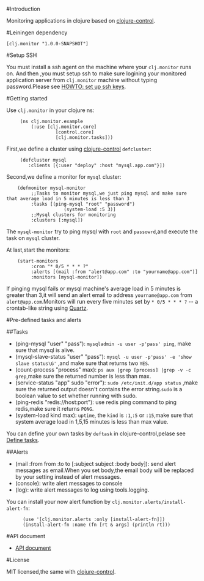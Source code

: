 #Introduction

Monitoring applications in clojure based on [clojure-control](https://github.com/killme2008/clojure-control/).

#Leiningen dependency

    [clj.monitor "1.0.0-SNAPSHOT"]

#Setup SSH

You must install a ssh agent on the machine where your `clj.monitor` runs on.
And then ,you must setup ssh to make sure logining your monitored application server  from  `clj.monitor` machine without typing password.Please see [HOWTO: set up ssh keys](http://pkeck.myweb.uga.edu/ssh/).

#Getting started

Use `clj.monitor` in your clojure ns:

    	 (ns clj.monitor.example
             (:use [clj.monitor.core]
                      [control.core]
                      [clj.monitor.tasks]))


First,we define a cluster using [clojure-control](https://github.com/killme2008/clojure-control/) `defcluster`:

		 (defcluster mysql
		    :clients [{:user "deploy" :host "mysql.app.com"}])

Second,we define a monitor for `mysql` cluster:

        (defmonitor mysql-monitor
		     ;;Tasks to monitor mysql,we just ping mysql and make sure that average load in 5 minutes is less than 3
    		 :tasks [(ping-mysql "root" "password")
                         (system-load :5 3)]
			 ;;Mysql clusters for monitoring
			 :clusters [:mysql])

The  `mysql-monitor` try to ping mysql with `root` and `passowrd`,and execute the task on `mysql` cluster.

At last,start the monitors:

        (start-monitors
             :cron "* 0/5 * * * ?"
             :alerts [(mail :from "alert@app.com" :to "yourname@app.com")]
             :monitors [mysql-monitor])

If pinging mysql fails or mysql machine's average load in 5 minutes is greater than 3,it will send an alert email to address `yourname@app.com` from ` alert@app.com`.Monitors will run every five minutes set by `* 0/5 * * * ?` -- a crontab-like string using [Quartz](http://quartz-scheduler.org/).

#Pre-defined tasks and alerts

##Tasks

* (ping-mysql "user" "pass"): `mysqladmin -u user -p'pass' ping`, make sure that mysql is alive.
* (mysql-slave-status "user" "pass"): `mysql -u user -p'pass' -e 'show slave status\G'` ,and make sure that returns two `YES`.
* (count-process "process" max): `ps aux |grep [process] |grep -v -c grep`,make sure the returned number is less than max.
* (service-status "app" sudo "error"): `sudo /etc/init.d/app status` ,make sure the returned output doesn't contains the error string.`sudo` is a boolean value to set whether running with sudo.
* (ping-redis "redis://host:port"): use redis ping command to ping redis,make sure it returns `PONG`.
* (system-load kind max): `uptime`,  the `kind` is `:1`,`:5` or `:15`,make sure that system average load in 1,5,15 minutes is less than max value.

You can define your own tasks by `deftask` in clojure-control,pelase see [Define tasks](https://github.com/killme2008/clojure-control/wiki/Define-tasks).

##Alerts

* (mail :from from :to to [:subject subject :body body]): send alert messages as email.When you set body,the email body will be replaced by your setting instead of alert messages.
* (console): write alert messages to console
* (log):  write alert messages to log using tools.logging.

You can install your now alert function by `clj.monitor.alerts/install-alert-fn`:

    	  (use '[clj.monitor.alerts :only [install-alert-fn]])
          (install-alert-fn :name (fn [rt & args] (println rt)))

#API document

* [API document](http://fnil.net/clj.monitor)

#License

MIT licensed,the same with [clojure-control](https://github.com/killme2008/clojure-control/).





